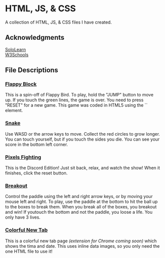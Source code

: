 # HTML, JS, & CSS
A collection of HTML, JS, & CSS files I have created.

## Acknowledgments
[SoloLearn](https://www.sololearn.com/)
<br>
[W3Schools](https://www.w3schools.com/)


## File Descriptions
<h3><a href="https://ccreativecnd.github.io/html/flappy-block.html">Flappy Block</a></h3>
This is a spin-off of Flappy Bird. To play, hold the "JUMP" button to move up. If you touch the green lines, the game is over. You need to press "RESET" for a new game. This game was coded in HTML5 using the `<canvas>` element.
<h3><a href="https://ccreativecnd.github.io/html/snake.html">Snake</a></h3>
Use WASD or the arrow keys to move. Collect the red circles to grow longer. You can touch yourself, but if you touch the sides you die. You can see your score in the bottom left corner.
<h3><a href="https://ccreativecnd.github.io/html/pixels-fighting.html">Pixels Fighting</a></h3>
This is the Discord Edition! Just sit back, relax, and watch the show! When it finishes, click the reset button.
<h3><a href="https://ccreativecnd.github.io/html/breakout.html">Breakout</a></h3>
Control the paddle using the left and right arrow keys, or by moving your mouse left and right. To play, use the paddle at the bottom to hit the ball up to the boxes to break them. When you break all of the boxes, you breakout and win! If youtouch the bottom and not the paddle, you loose a life. You only have 3 lives.
<h3><a href="https://ccreativecnd.github.io/html/colorful-new-tab.html">Colorful New Tab</a></h3>
This is a colorful new tab page <i>(extension for Chrome coming soon)</i> which shows the tima and date. This uses inline data images, so you only need the one HTML file to use it!
